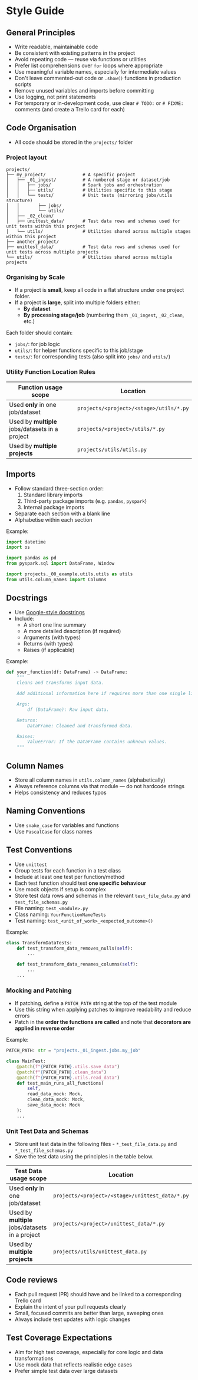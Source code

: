 # Style Guide

## General Principles
- Write readable, maintainable code
- Be consistent with existing patterns in the project
- Avoid repeating code — reuse via functions or utilities
- Prefer list comprehensions over `for` loops where appropriate
- Use meaningful variable names, especially for intermediate values
- Don't leave commented-out code or `.show()` functions in production scripts
- Remove unused variables and imports before committing
- Use logging, not print statements
- For temporary or in-development code, use clear `# TODO:` or `# FIXME:` comments (and create a Trello card for each)

## Code Organisation
- All code should be stored in the `projects/` folder

### Project layout
```
projects/
├── my_project/              # A specific project
│   ├── _01_ingest/          # A numbered stage or dataset/job
│   │   ├── jobs/            # Spark jobs and orchestration
│   │   ├── utils/           # Utilities specific to this stage
│   │   └── tests/           # Unit tests (mirroring jobs/utils structure)
│   │       ├── jobs/
│   │       └── utils/
│   ├── _02_clean/
│   ├── unittest_data/       # Test data rows and schemas used for unit tests within this project
│   └── utils/               # Utilities shared across multiple stages within this project
├── another_project/
├── unittest_data/           # Test data rows and schemas used for unit tests across multiple projects
└── utils/                   # Utilities shared across multiple projects
```

### Organising by Scale
- If a project is **small**, keep all code in a flat structure under one project folder.
- If a project is **large**, split into multiple folders either:
  - **By dataset**
  - **By processing stage/job** (numbering them `_01_ingest`, `_02_clean`, etc.)

Each folder should contain:
  - `jobs/`: for job logic
  - `utils/`: for helper functions specific to this job/stage
  - `tests/`: for corresponding tests (also split into `jobs/` and `utils/`)

### Utility Function Location Rules
| Function usage scope                              | Location                                                |
|---------------------------------------------------|----------------------------------------------------------|
| Used **only** in one job/dataset                  | `projects/<project>/<stage>/utils/*.py`                 |
| Used by **multiple** jobs/datasets in a project   | `projects/<project>/utils/*.py`                         |
| Used by **multiple projects**                     | `projects/utils/utils.py`                               |

## Imports
- Follow standard three-section order:
  1. Standard library imports
  2. Third-party package imports (e.g. `pandas`, `pyspark`)
  3. Internal package imports
- Separate each section with a blank line
- Alphabetise within each section

Example:

```python
import datetime
import os

import pandas as pd
from pyspark.sql import DataFrame, Window

import projects._00_example.utils.utils as utils
from utils.column_names import Columns
```

## Docstrings
- Use [Google-style docstrings](https://google.github.io/styleguide/pyguide.html#38-comments-and-docstrings)
- Include:
  - A short one line summary
  - A more detailed description (if required)
  - Arguments (with types)
  - Returns (with types)
  - Raises (if applicable)

Example:
```python
def your_function(df: DataFrame) -> DataFrame:
    """
    Cleans and transforms input data.

    Add additional information here if requires more than one single line of explanation.

    Args:
        df (DataFrame): Raw input data.

    Returns:
        DataFrame: Cleaned and transformed data.

    Raises:
        ValueError: If the DataFrame contains unknown values.
    """
```

## Column Names
- Store all column names in `utils.column_names` (alphabetically)
- Always reference columns via that module — do not hardcode strings
- Helps consistency and reduces typos

## Naming Conventions
- Use `snake_case` for variables and functions
- Use `PascalCase` for class names

## Test Conventions
- Use `unittest`
- Group tests for each function in a test class
- Include at least one test per function/method
- Each test function should test **one specific behaviour**
- Use mock objects if setup is complex
- Store test data rows and schemas in the relevant `test_file_data.py` and `test_file_schemas.py`
- File naming: `test_<module>.py`
- Class naming: `YourFunctionNameTests`
- Test naming: `test_<unit_of_work>_<expected_outcome>()`

Example:

```python
class TransformDataTests:
    def test_transform_data_removes_nulls(self):
        ...

    def test_transform_data_renames_columns(self):
        ...
    ...
```

### Mocking and Patching
- If patching, define a `PATCH_PATH` string at the top of the test module
- Use this string when applying patches to improve readability and reduce errors
- Patch in the **order the functions are called** and note that **decorators are applied in reverse order**

Example:

```python
PATCH_PATH: str = "projects._01_ingest.jobs.my_job"

class MainTest:
    @patch(f"{PATCH_PATH}.utils.save_data")
    @patch(f"{PATCH_PATH}.clean_data")
    @patch(f"{PATCH_PATH}.utils.read_data")
    def test_main_runs_all_functions(
        self,
        read_data_mock: Mock,
        clean_data_mock: Mock,
        save_data_mock: Mock
    ):
    ...
```

### Unit Test Data and Schemas
- Store unit test data in the following files - `*_test_file_data.py` and `*_test_file_schemas.py`
- Save the test data using the principles in the table below.

| Test Data usage scope                             | Location                                                |
|---------------------------------------------------|----------------------------------------------------------|
| Used **only** in one job/dataset                  | `projects/<project>/<stage>/unittest_data/*.py`         |
| Used by **multiple** jobs/datasets in a project   | `projects/<project>/unittest_data/*.py`                 |
| Used by **multiple projects**                     | `projects/utils/unittest_data.py`                       |



## Code reviews
- Each pull request (PR) should have and be linked to a corresponding Trello card
- Explain the intent of your pull requests clearly
- Small, focused commits are better than large, sweeping ones
- Always include test updates with logic changes

## Test Coverage Expectations
- Aim for high test coverage, especially for core logic and data transformations
- Use mock data that reflects realistic edge cases
- Prefer simple test data over large datasets
